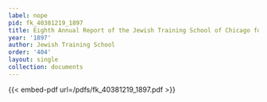 ```yaml
---
label: nope
pid: fk_40381219_1897
title: Eighth Annual Report of the Jewish Training School of Chicago for 1896-97
year: '1897'
author: Jewish Training School
order: '404'
layout: single
collection: documents
---
```



{{< embed-pdf url=/pdfs/fk_40381219_1897.pdf >}}